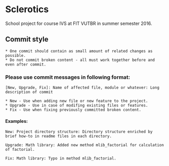 
Sclerotics
==========

School project for course IVS at FIT VUTBR in summer semester 2016.

Commit style
------------

	* One commit should contain as small amount of related changes as possible.
	* Do not commit broken content - all must work together before and even after commit.

### Please use commit messages in following format:

`[New, Upgrade, Fix]: Name of affected file, module or whatever: Long description of commit`

	* New - Use when adding new file or new feature to the project.
	* Upgrade - Use in case of modifing existing files or features.
	* Fix -	Use when fixing previously committed broken content.

#### Examples:

```
New: Project directory structure: Directory structure enriched by brief how-to in readme files in each directory.

Upgrade: Math library: Added new method mlib_factorial for calculation of factorial.

Fix: Math library: Typo in method mlib_factorial.
```
